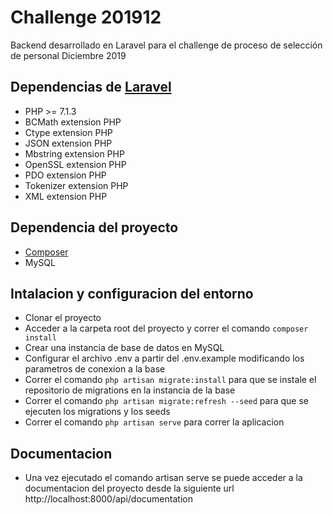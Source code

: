 # Challenge 201912
Backend desarrollado en Laravel para el challenge de proceso de selección de personal Diciembre 2019

## Dependencias de [Laravel](https://laravel.com/docs/5.8/installation)

- PHP >= 7.1.3
- BCMath extension PHP 
- Ctype extension PHP
- JSON extension PHP
- Mbstring extension PHP
- OpenSSL extension PHP
- PDO extension PHP
- Tokenizer extension PHP
- XML extension PHP

## Dependencia del proyecto

- [Composer](https://getcomposer.org/)
- MySQL

## Intalacion y configuracion del entorno

- Clonar el proyecto
- Acceder a la carpeta root del proyecto y correr el comando `composer install`
- Crear una instancia de base de datos en MySQL
- Configurar el archivo .env a partir del .env.example modificando los parametros de conexion a la base
- Correr el comando `php artisan migrate:install` para que se instale el repositorio de migrations en la instancia de la base
- Correr el comando `php artisan migrate:refresh --seed` para que se ejecuten los migrations y los seeds
- Correr el comando `php artisan serve` para correr la aplicacion

## Documentacion

- Una vez ejecutado el comando artisan serve se puede acceder a la documentacion del proyecto desde la siguiente url http://localhost:8000/api/documentation

